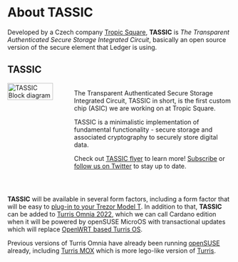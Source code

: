 # About TASSIC

Developed by a Czech company [Tropic Square](https://tropicsquare.com/), **TASSIC** is *The Transparent Authenticated Secure Storage Integrated Circuit*, basically an open source version of the secure element that Ledger is using.

## TASSIC

<div style="display: flex; align-items: top;">
    <img
        style="width: 75%; float: left; padding-right: 1em;"
        src="assets/TASSIC_block_diagram.png"
        alt="TASSIC Block diagram"
    />
    <div>

The Transparent Authenticated Secure Storage Integrated Circuit, TASSIC in short, is the first custom chip (ASIC) we are working on at Tropic Square.

TASSIC is a minimalistic implementation of fundamental functionality - secure storage and associated cryptography to securely store digital data.

Check out [TASSIC flyer](assets/TASSIC_TropicSquare.pdf) to learn more! [Subscribe](https://tropicsquare.us7.list-manage.com/subscribe/post?u=a87eb6070c965ef1be1b02854&id=0b8dfefee1) or [follow us on Twitter](https://twitter.com/tropicsquare) to stay up to date.
    </div>
</div>
<p style="clear: both; padding-top: 15px;" />

**TASSIC** will be available in several form factors, including a form factor that will be easy to [plug-in to your Trezor Model T](../about-Trezor/index.html#trezor-model-t). In addition to that, **TASSIC** can be added to [Turris Omnia 2022](src/open-source-hardware/about-Turris/Turris-Omnia-2022.md), which we can call Cardano edition when it will be powered by openSUSE MicroOS with transactional updates which will replace [OpenWRT based Turris OS](https://www.turris.com/en/turris-os/).

Previous versions of Turris Omnia have already been running [openSUSE](../../about-openSUSE/) already, including [Turris MOX](https://www.turris.com/en/mox/overview/) which is more lego-like version of [Turris](../about-Turris/).
